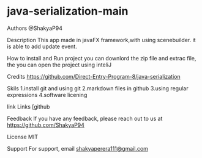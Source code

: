 # java-serialization-main
Authors
@ShakyaP94

Description
This app made in javaFX framework,with using scenebuilder. it is able to add update event.

How to install and Run project
you can downlord the zip file and extrac file, the you can open the project using inteliJ

Credits
https://github.com/Direct-Entry-Program-8/java-serialization

Skils
1.install git and using git 2.markdown files in github 3.using regular expressions 4.software licening

link Links
[github

Feedback
If you have any feedback, please reach out to us at https://github.com/ShakyaP94

License
MIT

Support
For support, email shakyaperera111@gmail.com
